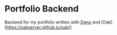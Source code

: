 # Portfolio Backend

Backend for my portfolio written with [Deno](https://deno.land) and [Oak][https://oakserver.github.io/oak/].